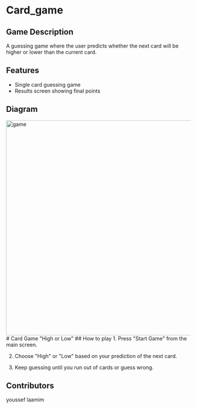 # Card_game


## Game Description
A guessing game where the user predicts whether the next card will be higher or lower than the current card.

## Features
- Single card guessing game
- Results screen showing final points

## Diagram
<img width="587" alt="game" src="https://github.com/user-attachments/assets/e6312d0c-d87b-4155-93b0-57ceeb54052a">
# Card Game "High or Low"
## How to play
1. Press "Start Game" from the main screen.

2. Choose "High" or "Low" based on your prediction of the next card.

3. Keep guessing until you run out of cards or guess wrong.

## Contributors
youssef laamim
